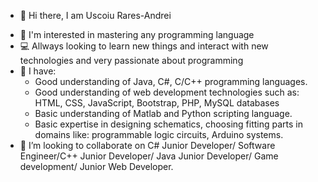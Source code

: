   - 👋 Hi there, I am Uscoiu Rares-Andrei
+  👀 I'm interested in mastering any programming language
+  💻 Allways looking to learn new things and interact with new technologies and very passionate about programming
+  🌱 I have:
     - Good understanding of Java, C#, C/C++ programming languages.
     - Good understanding of web development technologies such as: HTML, CSS, JavaScript, Bootstrap, PHP, MySQL databases
     - Basic understanding of Matlab and Python scripting language.
     - Basic expertise in designing schematics, choosing fitting parts in domains like: programmable logic circuits, Arduino         systems.
+  💞️ I’m looking to collaborate on C# Junior Developer/ Software Engineer/C++ Junior Developer/ Java Junior Developer/ Game development/ Junior Web Developer.


